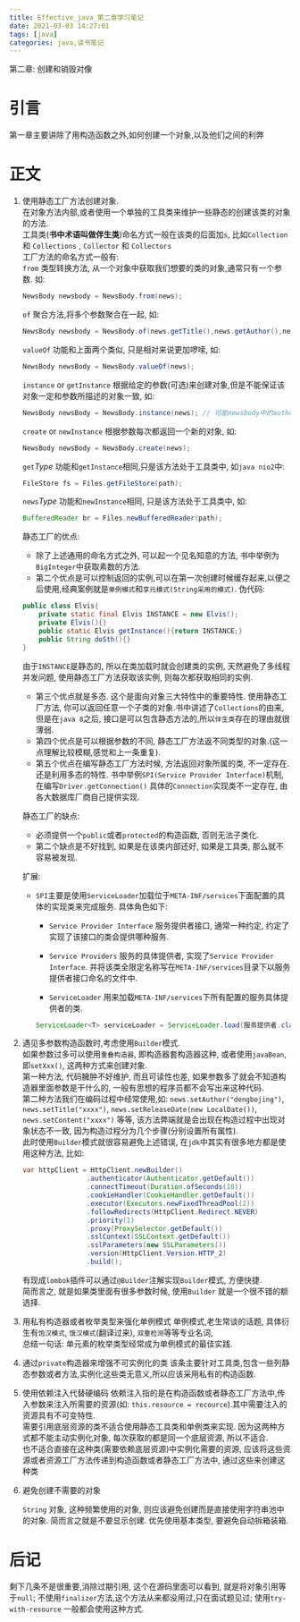 ```yaml
---
title: Effective_java_第二章学习笔记
date: 2021-03-03 14:27:01
tags: [java]
categories: java,读书笔记
---
```

第二章: 创建和销毁对像
<!--more-->
# 引言
第一章主要讲除了用构造函数之外,如何创建一个对象,以及他们之间的利弊

# 正文

1. 使用静态工厂方法创建对象.  
    在对象方法内部,或者使用一个单独的工具类来维护一些静态的创建该类的对象的方法.  
    工具类(**书中术语叫做伴生类**)命名方式一般在该类的后面加`s`, 比如`Collection` 和 `Collections` , `Collector` 和 `Collectors`  
    工厂方法的命名方式一般有:  
    `from` 类型转换方法, 从一个对象中获取我们想要的类的对象,通常只有一个参数. 如:
    ```java
    NewsBody newsbody = NewsBody.from(news);  
    ```

    `of` 聚合方法,将多个参数聚合在一起, 如:  
    ```java
    NewsBody newsbody = NewsBody.of(news.getTitle(),news.getAuthor(),news.getReleaseDate());  
    ```
    `valueOf` 功能和上面两个类似, 只是相对来说更加啰嗦, 如:
    ```java 
    NewsBody newsBody = NewsBody.valueOf(news);  
    ```

    `instance` or `getInstance` 根据给定的参数(可选)来创建对象,但是不能保证该对象一定和参数所描述的对象一致, 如:  
    ```java
    NewsBody newsBody = NewsBody.instance(news); // 可能newsbody中的author字段或者其他字段与参数news中的不一致
    ```
    `create` or `newInstance` 根据参数每次都返回一个新的对象, 如: 
    ```java 
    NewsBody newsBody = NewsBody.create(news);
    ```
    `get`*Type* 功能和`getInstance`相同,只是该方法处于工具类中, 如`java nio2`中:  
    ```java
    FileStore fs = Files.getFileStore(path);
    ```
    `news`*Type* 功能和`newInstance`相同, 只是该方法处于工具类中, 如: 
    ```java 
    BufferedReader br = Files.newBufferedReader(path);
    ```

    静态工厂的优点:  
    - 除了上述通用的命名方式之外, 可以起一个见名知意的方法, 书中举例为`BigInteger`中获取素数的方法.
    - 第二个优点是可以控制返回的实例,可以在第一次创建时候缓存起来,以便之后使用,经典案例就是`单例模式`和`享元模式(String采用的模式)`. 伪代码: 
    ```java
    public class Elvis{
        private static final Elvis INSTANCE = new Elvis();
        private Elvis(){}
        public static Elvis getInstance(){return INSTANCE;}
        public String doSth(){}
    }
    ```
    由于`INSTANCE`是静态的, 所以在类加载时就会创建类的实例, 天然避免了多线程并发问题, 使用静态工厂方法获取该实例, 则每次都获取相同的实例.
    - 第三个优点就是多态. 这个是面向对象三大特性中的重要特性. 使用静态工厂方法, 你可以返回任意一个子类的对象.书中讲述了`Collections`的由来, 但是在`java 8`之后, 接口是可以包含静态方法的,所以`伴生类`存在的理由就很薄弱.  
    - 第四个优点是可以根据参数的不同, 静态工厂方法返不同类型的对象.(这一点理解比较模糊,感觉和上一条重复).
    - 第五个优点在编写静态工厂方法时候, 方法返回对象所属的类, 不一定存在. 还是利用多态的特性. 书中举例`SPI(Service Provider Interface)`机制, 在编写`Driver.getConnection()` 具体的`Connection`实现类不一定存在, 由各大数据库厂商自己提供实现.  

    静态工厂的缺点: 
    - 必须提供一个`public`或者`protected`的构造函数, 否则无法子类化. 
    - 第二个缺点是不好找到, 如果是在该类内部还好, 如果是工具类, 那么就不容易被发现. 

    扩展:  
    - `SPI`主要是使用`ServiceLoader`加载位于`META-INF/services`下面配置的具体的实现类来完成服务. 具体角色如下:  

        - `Service Provider Interface` 服务提供者接口, 通常一种约定, 约定了实现了该接口的类会提供哪种服务.

        - `Service Providers` 服务的具体提供者, 实现了`Service Provider Interface`.  并将该类全限定名称写在`META-INF/services`目录下以服务提供者接口命名的文件中. 

        - `ServiceLoader` 用来加载`META-INF/services`下所有配置的服务具体提供者的类. 
        ```java
        ServiceLoader<T> serviceLoader = ServiceLoader.load(服务提供者.class);
        ```


2. 遇见多参数构造函数时,考虑使用`Builder`模式.  
    如果参数过多可以使用`重叠构造器`, 即构造器套构造器这种, 或者使用`javaBean`, 即`setXxx()`, 这两种方式来创建对象.  
    第一种方法, 代码臃肿不好维护, 而且可读性也差, 如果参数多了就会不知道构造器里面参数是干什么的, 一般有思想的程序员都不会写出来这种代码.  
    第二种方法我们在编码过程中经常使用,如: `news.setAuthor("dengbojing")`, `news.setTitle("xxxx")`, `news.setReleaseDate(new LocalDate())`, `news.setContent("xxxx")` 等等, 该方法弊端就是会出现在构造过程中出现对象状态不一致, 因为构造过程分为几个步骤(分别设置所有属性).   
    此时使用`Builder`模式就很容易避免上述错误, 在`jdk`中其实有很多地方都是使用这种方法, 比如: 
    ```java
    var httpClient = HttpClient.newBuilder()
                    .authenticator(Authenticator.getDefault())
                    .connectTimeout(Duration.ofSeconds(10))
                    .cookieHandler(CookieHandler.getDefault())
                    .executor(Executors.newFixedThreadPool(2))
                    .followRedirects(HttpClient.Redirect.NEVER)
                    .priority(1)
                    .proxy(ProxySelector.getDefault())
                    .sslContext(SSLContext.getDefault())
                    .sslParameters(new SSLParameters())
                    .version(HttpClient.Version.HTTP_2)
                    .build();
    ```
    有现成`lombok`插件可以通过`@Builder`注解实现`Builder`模式, 方便快捷.  
    简而言之, 就是如果类里面有很多参数时候, 使用`Builder` 就是一个很不错的额选择. 

3. 用私有构造器或者枚举类型来强化单例模式
    单例模式,老生常谈的话题, 具体衍生有`饱汉模式`, `饿汉模式`(翻译过来), `双重检测`等等专业名词,  
    总结一句话: 单元素的枚举类型经常成为单例模式的最佳实践.  

4. 通过`private`构造器来增强不可实例化的类
    该条主要针对工具类,包含一些列静态参数或者方法,实例化这些类无意义,所以应该采用私有的构造函数.

5. 使用依赖注入代替硬编码
    依赖注入指的是在构造函数或者静态工厂方法中,传入参数来注入所需要的资源(如: `this.resource = recource`).其中需要注入的资源具有不可变特性.  
    需要引用底层资源的类不适合使用静态工具类和单例类来实现. 因为这两种方式都不能主动实例化对象, 每次获取的都是同一个底层资源, 所以不适合.    
    也不适合直接在这种类(需要依赖底层资源)中实例化需要的资源, 应该将这些资源或者资源工厂方法传递到构造函数或者静态工厂方法中, 通过这些来创建这种类


6. 避免创建不需要的对象

    `String` 对象, 这种频繁使用的对象, 则应该避免创建而是直接使用字符串池中的对象.  简而言之就是不要显示创建. 
    优先使用基本类型, 要避免自动拆箱装箱. 


# 后记
剩下几条不是很重要,消除过期引用, 这个在源码里面可以看到, 就是将对象引用等于`null`; 不使用`finalizer`方法,这个方法从来都没用过,只在面试题见过; 使用`try-with-resource` 一般都会使用这种方式. 